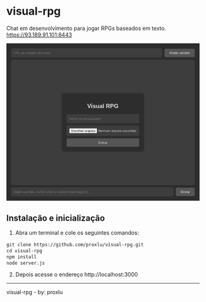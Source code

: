 # visual-rpg
Chat em desenvolvimento para jogar RPGs baseados em texto.
https://93.189.91.101:8443

![2025-02-13-215140_798x651_scrot](2025-02-14-142956_799x652_scrot.png)

## Instalação e inicialização
1. Abra um terminal e cole os seguintes comandos:
```
git clone https://github.com/proxlu/visual-rpg.git
cd visual-rpg
npm install
node server.js
```
2. Depois acesse o endereço http://localhost:3000

---
visual-rpg - by: proxlu
